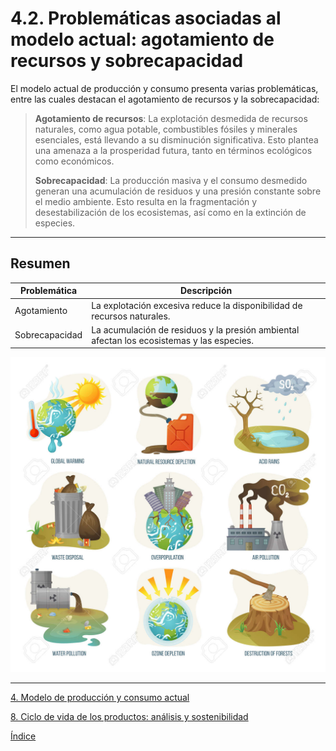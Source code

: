 # 4.2. Problemáticas asociadas al modelo actual: agotamiento de recursos y sobrecapacidad

El modelo actual de producción y consumo presenta varias problemáticas, entre las cuales destacan el agotamiento de recursos y la sobrecapacidad:

> **Agotamiento de recursos**: La explotación desmedida de recursos naturales, como agua potable, combustibles fósiles y minerales esenciales, está llevando a su disminución significativa. Esto plantea una amenaza a la prosperidad futura, tanto en términos ecológicos como económicos.
>
> **Sobrecapacidad**: La producción masiva y el consumo desmedido generan una acumulación de residuos y una presión constante sobre el medio ambiente. Esto resulta en la fragmentación y desestabilización de los ecosistemas, así como en la extinción de especies.
>
 ---

## Resumen


| Problemática      | Descripción                                                                                     |
|-------------------|-------------------------------------------------------------------------------------------------|
| Agotamiento       | La explotación excesiva reduce la disponibilidad de recursos naturales.                         |
| Sobrecapacidad    | La acumulación de residuos y la presión ambiental afectan los ecosistemas y las especies.       |


![Problematicas](/img_pisa3_3_Velazquez/agotamiento_recursos.jpg)

---

[4. Modelo de producción y consumo actual](4_modelo_produccion_Velazquez.md)

[8. Ciclo de vida de los productos: análisis y sostenibilidad](../8_capitulo8_ra4_pisa3_3_Velazquez/8_ciclo_de_vida_Velazquez.md)

[Índice](../indice_pisa3_3_Velazquez.md)